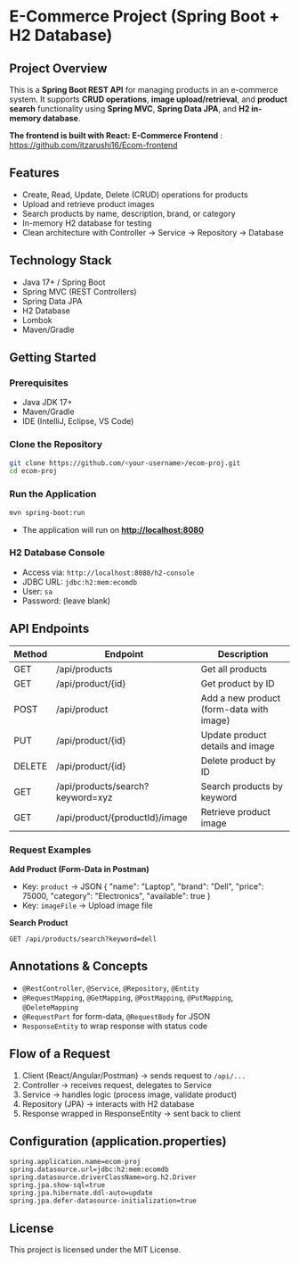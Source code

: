 # E-Commerce Project (Spring Boot + H2 Database)

## Project Overview

This is a **Spring Boot REST API** for managing products in an e-commerce system. It supports **CRUD operations**, **image upload/retrieval**, and **product search** functionality using **Spring MVC**, **Spring Data JPA**, and **H2 in-memory database**.

**The frontend is built with React: E-Commerce Frontend** : https://github.com/itzarushi16/Ecom-frontend

## Features

* Create, Read, Update, Delete (CRUD) operations for products
* Upload and retrieve product images
* Search products by name, description, brand, or category
* In-memory H2 database for testing
* Clean architecture with Controller → Service → Repository → Database

## Technology Stack

* Java 17+ / Spring Boot
* Spring MVC (REST Controllers)
* Spring Data JPA
* H2 Database
* Lombok
* Maven/Gradle

## Getting Started

### Prerequisites

* Java JDK 17+
* Maven/Gradle
* IDE (IntelliJ, Eclipse, VS Code)

### Clone the Repository

```bash
git clone https://github.com/<your-username>/ecom-proj.git
cd ecom-proj
```

### Run the Application

```bash
mvn spring-boot:run
```

* The application will run on **[http://localhost:8080](http://localhost:8080)**

### H2 Database Console

* Access via: `http://localhost:8080/h2-console`
* JDBC URL: `jdbc:h2:mem:ecomdb`
* User: `sa`
* Password: (leave blank)

## API Endpoints

| Method | Endpoint                         | Description                              |
| ------ | -------------------------------- | ---------------------------------------- |
| GET    | /api/products                    | Get all products                         |
| GET    | /api/product/{id}                | Get product by ID                        |
| POST   | /api/product                     | Add a new product (form-data with image) |
| PUT    | /api/product/{id}                | Update product details and image         |
| DELETE | /api/product/{id}                | Delete product by ID                     |
| GET    | /api/products/search?keyword=xyz | Search products by keyword               |
| GET    | /api/product/{productId}/image   | Retrieve product image                   |

### Request Examples

**Add Product (Form-Data in Postman)**

* Key: `product` → JSON { "name": "Laptop", "brand": "Dell", "price": 75000, "category": "Electronics", "available": true }
* Key: `imageFile` → Upload image file

**Search Product**

```http
GET /api/products/search?keyword=dell
```

## Annotations & Concepts

* `@RestController`, `@Service`, `@Repository`, `@Entity`
* `@RequestMapping`, `@GetMapping`, `@PostMapping`, `@PutMapping`, `@DeleteMapping`
* `@RequestPart` for form-data, `@RequestBody` for JSON
* `ResponseEntity` to wrap response with status code

## Flow of a Request

1. Client (React/Angular/Postman) → sends request to `/api/...`
2. Controller → receives request, delegates to Service
3. Service → handles logic (process image, validate product)
4. Repository (JPA) → interacts with H2 database
5. Response wrapped in ResponseEntity → sent back to client

## Configuration (application.properties)

```properties
spring.application.name=ecom-proj
spring.datasource.url=jdbc:h2:mem:ecomdb
spring.datasource.driverClassName=org.h2.Driver
spring.jpa.show-sql=true
spring.jpa.hibernate.ddl-auto=update
spring.jpa.defer-datasource-initialization=true
```

## License

This project is licensed under the MIT License.
